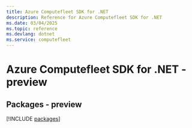 ```yaml
---
title: Azure Computefleet SDK for .NET
description: Reference for Azure Computefleet SDK for .NET
ms.date: 03/04/2025
ms.topic: reference
ms.devlang: dotnet
ms.service: computefleet
---
```

# Azure Computefleet SDK for .NET - preview
## Packages - preview
[!INCLUDE [packages](computefleet-index.md)]